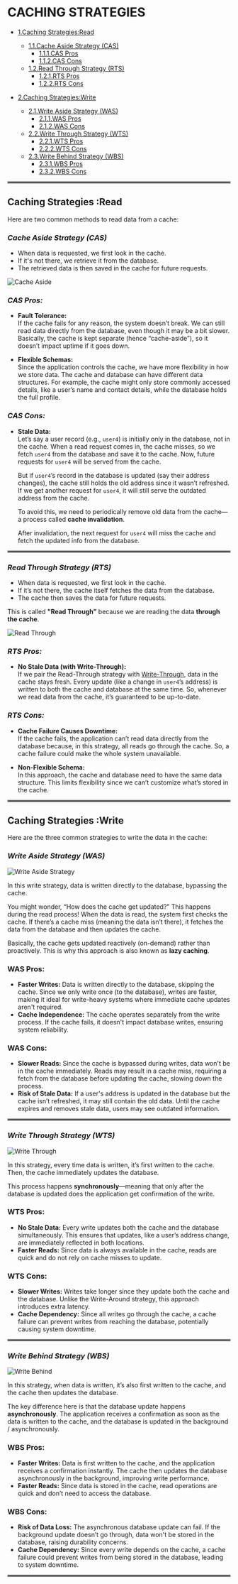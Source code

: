 # CACHING STRATEGIES

- [1.Caching Strategies:Read](#caching-strategies-read)
  - [1.1.Cache Aside Strategy (CAS)](#cache-aside-strategy-cas)
    - [1.1.1.CAS Pros](#cas-pros)
    - [1.1.2.CAS Cons](#cas-cons)
  - [1.2.Read Through Strategy (RTS)](#read-through-strategy-rts)
    - [1.2.1.RTS Pros](#rts-pros)
    - [1.2.2.RTS Cons](#rts-cons)

- [2.Caching Strategies:Write](#caching-strategies-write)
  - [2.1.Write Aside Strategy (WAS)](#write-aside-strategy-was)
    - [2.1.1.WAS Pros](#was-pros)
    - [2.1.2.WAS Cons](#was-cons)
  - [2.2.Write Through Strategy (WTS)](#write-through-strategy-wts)
    - [2.2.1.WTS Pros](#wts-pros)
    - [2.2.2.WTS Cons](#wts-cons)
  - [2.3.Write Behind Strategy (WBS)](#write-behind-strategy-wbs)
    - [2.3.1.WBS Pros](#wbs-pros)
    - [2.3.2.WBS Cons](#wbs-cons)

<hr style="border:2px solid gray">

## Caching Strategies :Read

Here are two common methods to read data from a cache:

### *Cache Aside Strategy (CAS)*
- When data is requested, we first look in the cache.
- If it's not there, we retrieve it from the database.
- The retrieved data is then saved in the cache for future requests.

![Cache Aside](https://static.wixstatic.com/media/99fa54_6d8c7d722dfb453d867001fb4e422b93~mv2.png/v1/fill/w_1103,h_680,al_c,q_90,usm_0.66_1.00_0.01,enc_auto/99fa54_6d8c7d722dfb453d867001fb4e422b93~mv2.png)

### *CAS Pros:*
- **Fault Tolerance:**  
  If the cache fails for any reason, the system doesn’t break. We can still read data directly from the database, even though it may be a bit slower. Basically, the cache is kept separate (hence “cache-aside”), so it doesn’t impact uptime if it goes down.

- **Flexible Schemas:**  
  Since the application controls the cache, we have more flexibility in how we store data. The cache and database can have different data structures. For example, the cache might only store commonly accessed details, like a user’s name and contact details, while the database holds the full profile.

### *CAS Cons:*
- **Stale Data:**  
  Let’s say a user record (e.g., `user4`) is initially only in the database, not in the cache. When a read request comes in, the cache misses, so we fetch `user4` from the database and save it to the cache. Now, future requests for `user4` will be served from the cache.  

  But if `user4`’s record in the database is updated (say their address changes), the cache still holds the old address since it wasn’t refreshed. If we get another request for `user4`, it will still serve the outdated address from the cache.  

  To avoid this, we need to periodically remove old data from the cache—a process called **cache invalidation**.  

  After invalidation, the next request for `user4` will miss the cache and fetch the updated info from the database.

<hr style="border:2px solid gray">

### *Read Through Strategy (RTS)*
- When data is requested, we first look in the cache.
- If it’s not there, the cache itself fetches the data from the database.
- The cache then saves the data for future requests.

This is called **"Read Through"** because we are reading the data **through the cache**.

![Read Through](https://static.wixstatic.com/media/99fa54_fbf91cfe5d184d6b8a70b51ae17ed0ab~mv2.png/v1/fill/w_1078,h_690,al_c,q_90,usm_0.66_1.00_0.01,enc_auto/99fa54_fbf91cfe5d184d6b8a70b51ae17ed0ab~mv2.png)

### *RTS Pros:*
- **No Stale Data (with Write-Through):**  
  If we pair the Read-Through strategy with [Write-Through](#write-through-strategy-wts), data in the cache stays fresh. Every update (like a change in `user4`’s address) is written to both the cache and database at the same time. So, whenever we read data from the cache, it’s guaranteed to be up-to-date.

### *RTS Cons:*
- **Cache Failure Causes Downtime:**  
  If the cache fails, the application can’t read data directly from the database because, in this strategy, all reads go through the cache. So, a cache failure could make the whole system unavailable.

- **Non-Flexible Schema:**  
  In this approach, the cache and database need to have the same data structure. This limits flexibility since we can’t customize what’s stored in the cache.

<hr style="border:2px solid gray">

## Caching Strategies :Write

Here are the three common strategies to write the data in the cache:

### *Write Aside Strategy (WAS)*

![Write Aside Strategy](https://static.wixstatic.com/media/99fa54_7f8ee752c26847949940018b0ed0c853~mv2.png/v1/fill/w_783,h_357,al_c,lg_1,q_85,enc_auto/99fa54_7f8ee752c26847949940018b0ed0c853~mv2.png)

In this write strategy, data is written directly to the database, bypassing the cache.

You might wonder, “How does the cache get updated?” This happens during the read process! When the data is read, the system first checks the cache. If there’s a cache miss (meaning the data isn’t there), it fetches the data from the database and then updates the cache.

Basically, the cache gets updated reactively (on-demand) rather than proactively. This is why this approach is also known as **lazy caching**.

### **WAS Pros:**
- **Faster Writes:** Data is written directly to the database, skipping the cache. Since we only write once (to the database), writes are faster, making it ideal for write-heavy systems where immediate cache updates aren't required.
- **Cache Independence:** The cache operates separately from the write process. If the cache fails, it doesn't impact database writes, ensuring system reliability.

### **WAS Cons:**
- **Slower Reads:** Since the cache is bypassed during writes, data won't be in the cache immediately. Reads may result in a cache miss, requiring a fetch from the database before updating the cache, slowing down the process.
- **Risk of Stale Data:** If a user's address is updated in the database but the cache isn’t refreshed, it may still contain the old data. Until the cache expires and removes stale data, users may see outdated information.

<hr style="border:2px solid gray">

### *Write Through Strategy (WTS)*

![Write Through](https://static.wixstatic.com/media/99fa54_f777481de61b47a6887692975078031f~mv2.png/v1/fill/w_781,h_277,al_c,lg_1,q_85,enc_auto/99fa54_f777481de61b47a6887692975078031f~mv2.png)

In this strategy, every time data is written, it’s first written to the cache. Then, the cache immediately updates the database.

This process happens **synchronously**—meaning that only after the database is updated does the application get confirmation of the write.

### **WTS Pros:**
- **No Stale Data:** Every write updates both the cache and the database simultaneously. This ensures that updates, like a user’s address change, are immediately reflected in both locations.
- **Faster Reads:** Since data is always available in the cache, reads are quick and do not rely on cache misses to update.

### **WTS Cons:**
- **Slower Writes:** Writes take longer since they update both the cache and the database. Unlike the Write-Around strategy, this approach introduces extra latency.
- **Cache Dependency:** Since all writes go through the cache, a cache failure can prevent writes from reaching the database, potentially causing system downtime.

<hr style="border:2px solid gray">

### *Write Behind Strategy (WBS)*

![Write Behind](https://static.wixstatic.com/media/99fa54_9c246cc0fac243f2be735a862948a163~mv2.png/v1/fill/w_781,h_268,al_c,lg_1,q_85,enc_auto/99fa54_9c246cc0fac243f2be735a862948a163~mv2.png)

In this strategy, when data is written, it’s also first written to the cache, and the cache then updates the database.

The key difference here is that the database update happens **asynchronously**. The application receives a confirmation as soon as the data is written to the cache, and the database is updated in the background / asynchronously.

### **WBS Pros:**
- **Faster Writes:** Data is first written to the cache, and the application receives a confirmation instantly. The cache then updates the database asynchronously in the background, improving write performance.
- **Faster Reads:** Since data is stored in the cache, read operations are quick and don’t need to access the database.

### **WBS Cons:**
- **Risk of Data Loss:** The asynchronous database update can fail. If the background update doesn’t go through, data won't be stored in the database, raising durability concerns.
- **Cache Dependency:** Since every write depends on the cache, a cache failure could prevent writes from being stored in the database, leading to system downtime.

<hr style="border:2px solid gray">